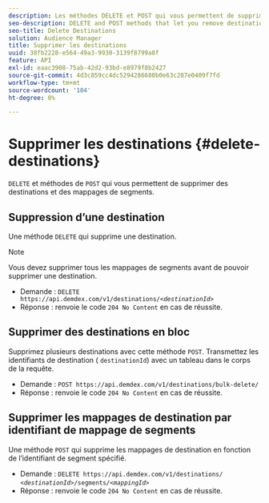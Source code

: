 ```yaml
---
description: Les méthodes DELETE et POST qui vous permettent de supprimer des destinations et des mappages de segments.
seo-description: DELETE and POST methods that let you remove destinations and segment mappings.
seo-title: Delete Destinations
solution: Audience Manager
title: Supprimer les destinations
uuid: 38fb2228-e564-49a3-9930-3139f8799a8f
feature: API
exl-id: eaac3908-75ab-42d2-93bd-e8979f8b2427
source-git-commit: 4d3c859cc4dc5294286680b0e63c287e0409f7fd
workflow-type: tm+mt
source-wordcount: '104'
ht-degree: 0%

---
```


# Supprimer les destinations {#delete-destinations}

`DELETE` et méthodes de `POST` qui vous permettent de supprimer des destinations et des mappages de segments.

<!-- r_delete_destinations_all.xml -->

## Suppression d’une destination

Une méthode `DELETE` qui supprime une destination.

>[!NOTE]
>
>Vous devez supprimer tous les mappages de segments avant de pouvoir supprimer une destination.

* Demande : `DELETE https://api.demdex.com/v1/destinations/`*`<destinationId>`*
* Réponse : renvoie le code `204 No Content` en cas de réussite.

## Supprimer des destinations en bloc

Supprimez plusieurs destinations avec cette méthode `POST`. Transmettez les identifiants de destination ( `destinationId`) avec un tableau dans le corps de la requête.

* Demande : `POST https://api.demdex.com/v1/destinations/bulk-delete/`
* Réponse : renvoie le code `204 No Content` en cas de réussite.

## Supprimer les mappages de destination par identifiant de mappage de segments

Une méthode `POST` qui supprime les mappages de destination en fonction de l’identifiant de segment spécifié.

* Demande : `DELETE https://api.demdex.com/v1/destinations/` *`<destinationId>`*`/segments/`*`<mappingId>`*
* Réponse : renvoie le code `204 No Content` en cas de réussite.

